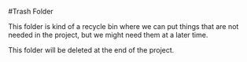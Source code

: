 #Trash Folder

This folder is kind of a recycle bin where we can put things that are not needed in the project, but we might need them at a later time.

This folder will be deleted at the end of the project.